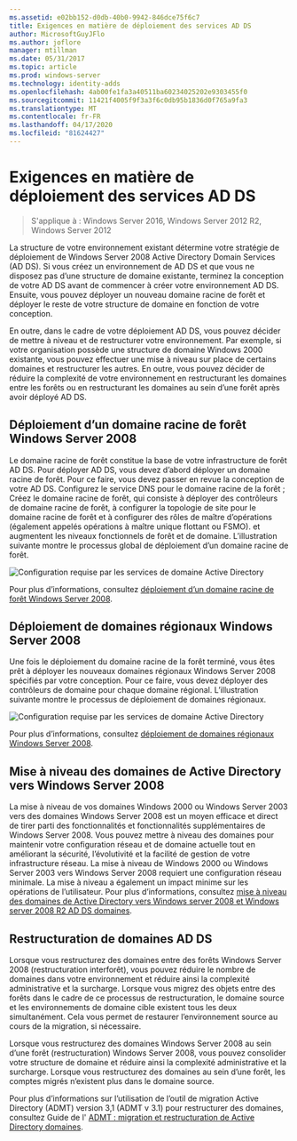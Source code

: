 ```yaml
---
ms.assetid: e02bb152-d0db-40b0-9942-846dce75f6c7
title: Exigences en matière de déploiement des services AD DS
author: MicrosoftGuyJFlo
ms.author: joflore
manager: mtillman
ms.date: 05/31/2017
ms.topic: article
ms.prod: windows-server
ms.technology: identity-adds
ms.openlocfilehash: 4ab00fe1fa3a40511ba60234025202e9303455f0
ms.sourcegitcommit: 11421f4005f9f3a3f6c0db95b1836d0f765a9fa3
ms.translationtype: MT
ms.contentlocale: fr-FR
ms.lasthandoff: 04/17/2020
ms.locfileid: "81624427"
---
```

# <a name="ad-ds-deployment-requirements"></a>Exigences en matière de déploiement des services AD DS

> S'applique à : Windows Server 2016, Windows Server 2012 R2, Windows Server 2012

La structure de votre environnement existant détermine votre stratégie de déploiement de Windows Server 2008 Active Directory Domain Services (AD DS). Si vous créez un environnement de AD DS et que vous ne disposez pas d’une structure de domaine existante, terminez la conception de votre AD DS avant de commencer à créer votre environnement AD DS. Ensuite, vous pouvez déployer un nouveau domaine racine de forêt et déployer le reste de votre structure de domaine en fonction de votre conception.

En outre, dans le cadre de votre déploiement AD DS, vous pouvez décider de mettre à niveau et de restructurer votre environnement. Par exemple, si votre organisation possède une structure de domaine Windows 2000 existante, vous pouvez effectuer une mise à niveau sur place de certains domaines et restructurer les autres. En outre, vous pouvez décider de réduire la complexité de votre environnement en restructurant les domaines entre les forêts ou en restructurant les domaines au sein d’une forêt après avoir déployé AD DS.

## <a name="deploying-a-windows-server-2008-forest-root-domain"></a>Déploiement d’un domaine racine de forêt Windows Server 2008
Le domaine racine de forêt constitue la base de votre infrastructure de forêt AD DS. Pour déployer AD DS, vous devez d’abord déployer un domaine racine de forêt. Pour ce faire, vous devez passer en revue la conception de votre AD DS. Configurez le service DNS pour le domaine racine de la forêt ; Créez le domaine racine de forêt, qui consiste à déployer des contrôleurs de domaine racine de forêt, à configurer la topologie de site pour le domaine racine de forêt et à configurer des rôles de maître d’opérations (également appelés opérations à maître unique flottant ou FSMO). et augmentent les niveaux fonctionnels de forêt et de domaine. L’illustration suivante montre le processus global de déploiement d’un domaine racine de forêt.

![Configuration requise par les services de domaine Active Directory](media/AD-DS-Deployment-Requirements/033aad0b-25ff-4793-8825-88a6daa01a55.gif)

Pour plus d’informations, consultez [déploiement d’un domaine racine de forêt Windows Server 2008](https://docs.microsoft.com/previous-versions/windows/it-pro/windows-server-2008-R2-and-2008/cc731174(v=ws.10)).

## <a name="deploying-windows-server-2008-regional-domains"></a>Déploiement de domaines régionaux Windows Server 2008
Une fois le déploiement du domaine racine de la forêt terminé, vous êtes prêt à déployer les nouveaux domaines régionaux Windows Server 2008 spécifiés par votre conception. Pour ce faire, vous devez déployer des contrôleurs de domaine pour chaque domaine régional. L’illustration suivante montre le processus de déploiement de domaines régionaux.

![Configuration requise par les services de domaine Active Directory](media/AD-DS-Deployment-Requirements/89a878c8-9a94-4180-ad43-ca75316a6318.gif)

Pour plus d’informations, consultez [déploiement de domaines régionaux Windows Server 2008](https://docs.microsoft.com/previous-versions/windows/it-pro/windows-server-2008-R2-and-2008/cc755118(v=ws.10)).

## <a name="upgrading-active-directory-domains-to-windows-server-2008"></a>Mise à niveau des domaines de Active Directory vers Windows Server 2008
La mise à niveau de vos domaines Windows 2000 ou Windows Server 2003 vers des domaines Windows Server 2008 est un moyen efficace et direct de tirer parti des fonctionnalités et fonctionnalités supplémentaires de Windows Server 2008. Vous pouvez mettre à niveau des domaines pour maintenir votre configuration réseau et de domaine actuelle tout en améliorant la sécurité, l’évolutivité et la facilité de gestion de votre infrastructure réseau. La mise à niveau de Windows 2000 ou Windows Server 2003 vers Windows Server 2008 requiert une configuration réseau minimale. La mise à niveau a également un impact minime sur les opérations de l’utilisateur. Pour plus d’informations, consultez [mise à niveau des domaines de Active Directory vers Windows server 2008 et Windows server 2008 R2 AD DS domaines](https://docs.microsoft.com/previous-versions/windows/it-pro/windows-server-2008-R2-and-2008/cc731188(v=ws.10)).

## <a name="restructuring-ad-ds-domains"></a>Restructuration de domaines AD DS
Lorsque vous restructurez des domaines entre des forêts Windows Server 2008 (restructuration interforêt), vous pouvez réduire le nombre de domaines dans votre environnement et réduire ainsi la complexité administrative et la surcharge. Lorsque vous migrez des objets entre des forêts dans le cadre de ce processus de restructuration, le domaine source et les environnements de domaine cible existent tous les deux simultanément. Cela vous permet de restaurer l’environnement source au cours de la migration, si nécessaire.

Lorsque vous restructurez des domaines Windows Server 2008 au sein d’une forêt (restructuration) Windows Server 2008, vous pouvez consolider votre structure de domaine et réduire ainsi la complexité administrative et la surcharge. Lorsque vous restructurez des domaines au sein d’une forêt, les comptes migrés n’existent plus dans le domaine source.

Pour plus d’informations sur l’utilisation de l’outil de migration Active Directory (ADMT) version 3,1 (ADMT v 3.1) pour restructurer des domaines, consultez Guide de l' [ADMT : migration et restructuration de Active Directory domaines](https://docs.microsoft.com/previous-versions/windows/it-pro/windows-server-2008-R2-and-2008/cc974332(v=ws.10)).
